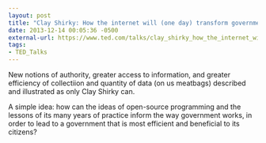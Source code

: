 ```yaml
---
layout: post
title: "Clay Shirky: How the internet will (one day) transform government"
date: 2013-12-14 00:05:36 -0500
external-url: https://www.ted.com/talks/clay_shirky_how_the_internet_will_one_day_transform_government
tags:
- TED_Talks
---
```


New notions of authority, greater access to information, and greater efficiency
of collectiion and quantity of data (on us meatbags) described and illustrated
as only Clay Shirky can.

A simple idea: how can the ideas of open-source programming and the lessons of
its many years of practice inform the way government works, in order to lead to
a government that is most efficient and beneficial to its citizens?
